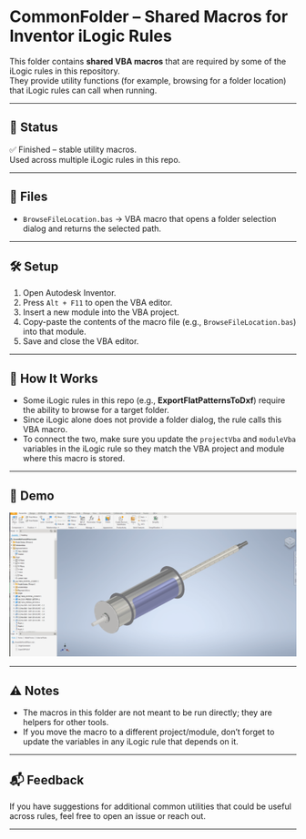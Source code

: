 # CommonFolder – Shared Macros for Inventor iLogic Rules

This folder contains **shared VBA macros** that are required by some of the iLogic rules in this repository.  
They provide utility functions (for example, browsing for a folder location) that iLogic rules can call when running.

---

## 🚦 Status
✅ Finished – stable utility macros.  
Used across multiple iLogic rules in this repo.  

---

## 📂 Files
- `BrowseFileLocation.bas` → VBA macro that opens a folder selection dialog and returns the selected path.  

---

## 🛠️ Setup
1. Open Autodesk Inventor.  
2. Press `Alt + F11` to open the VBA editor.  
3. Insert a new module into the VBA project.  
4. Copy-paste the contents of the macro file (e.g., `BrowseFileLocation.bas`) into that module.  
5. Save and close the VBA editor.  

---

## 📌 How It Works
- Some iLogic rules in this repo (e.g., **ExportFlatPatternsToDxf**) require the ability to browse for a target folder.  
- Since iLogic alone does not provide a folder dialog, the rule calls this VBA macro.  
- To connect the two, make sure you update the `projectVba` and `moduleVba` variables in the iLogic rule so they match the VBA project and module where this macro is stored.  

---

## 🎥 Demo
![DXF Export Demo](examples/VBAEditorModulePaste.gif)  
 
---

## ⚠️ Notes
- The macros in this folder are not meant to be run directly; they are helpers for other tools.  
- If you move the macro to a different project/module, don’t forget to update the variables in any iLogic rule that depends on it.  

---

## 📬 Feedback
If you have suggestions for additional common utilities that could be useful across rules, feel free to open an issue or reach out.  

---
